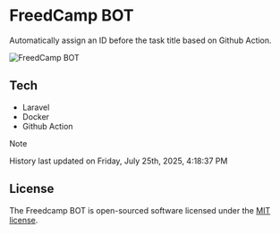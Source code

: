 # FreedCamp BOT

Automatically assign an ID before the task title based on Github Action.

![FreedCamp BOT](https://repository-images.githubusercontent.com/737932867/7d34798b-2680-471c-b089-a78a718d3d6a)

## Tech

- Laravel
- Docker
- Github Action

> [!NOTE]  
> History last updated on Friday, July 25th, 2025, 4:18:37 PM

## License

The Freedcamp BOT is open-sourced software licensed under the [MIT license](https://opensource.org/licenses/MIT).
